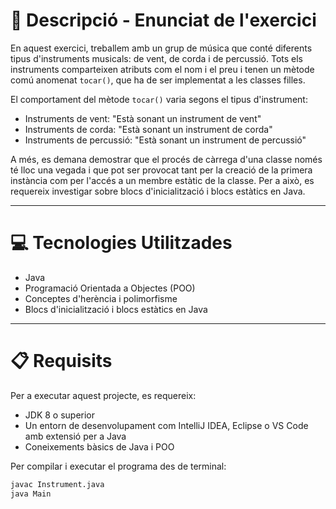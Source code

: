 # 📄 Descripció - Enunciat de l'exercici

En aquest exercici, treballem amb un grup de música que conté diferents tipus d'instruments musicals: de vent, de corda i de percussió. Tots els instruments comparteixen atributs com el nom i el preu i tenen un mètode comú anomenat `tocar()`, que ha de ser implementat a les classes filles.

El comportament del mètode `tocar()` varia segons el tipus d'instrument:
- Instruments de vent: "Està sonant un instrument de vent"
- Instruments de corda: "Està sonant un instrument de corda"
- Instruments de percussió: "Està sonant un instrument de percussió"

A més, es demana demostrar que el procés de càrrega d'una classe només té lloc una vegada i que pot ser provocat tant per la creació de la primera instància com per l'accés a un membre estàtic de la classe. Per a això, es requereix investigar sobre blocs d'inicialització i blocs estàtics en Java.

---

# 💻 Tecnologies Utilitzades

- Java
- Programació Orientada a Objectes (POO)
- Conceptes d'herència i polimorfisme
- Blocs d'inicialització i blocs estàtics en Java

---

# 📋 Requisits

Per a executar aquest projecte, es requereix:

- JDK 8 o superior
- Un entorn de desenvolupament com IntelliJ IDEA, Eclipse o VS Code amb extensió per a Java
- Coneixements bàsics de Java i POO

Per compilar i executar el programa des de terminal:

```sh
javac Instrument.java
java Main
```

